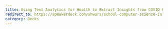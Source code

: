```yaml
---
title: Using Text Analytics for Health to Extract Insights from COVID Papers Dataset
redirect_to: https://speakerdeck.com/shwars/school-computer-science-in-2030
category: Decks
---
```

